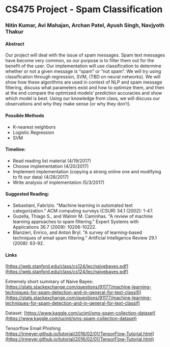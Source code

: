 # CS475 Project - Spam Classification
### Nitin Kumar, Avi Mahajan, Archan Patel, Ayush Singh, Navjyoth Thakur

#### Abstract

Our project will deal with the issue of spam messages. Spam text messages have become very common, so our purpose is to filter them out for the benefit of the user. Our implementation will use classification to determine whether or not a given message is “spam” or “not spam”. We will try using classification through regression, SVM, (TBD on neural networks). We will show how these algorithms are used in context of NLP and spam message filtering, discuss what parameters exist and how to optimize them, and then at the end compare the optimized models’ prediction accuracies and show which model is best. Using our knowledge from class, we will discuss our observations and why they make sense (or why they don’t).

#### Possible Methods

* K-nearest neighbors
* Logistic Regression
* SVM

#### Timeline:

* Read reading list material (4/19/2017)
* Choose implementation (4/20/2017)
* Implement implementation (copying a strong online one and modifying to fit our data) (4/28/2017)
* Write analysis of implementation (5/3/2017)

#### Suggested Reading:

* Sebastiani, Fabrizio. "Machine learning in automated text categorization." ACM computing surveys (CSUR) 34.1 (2002): 1-47.
* Guzella, Thiago S., and Walmir M. Caminhas. "A review of machine learning approaches to spam filtering." Expert Systems with Applications 36.7 (2009): 10206-10222.
* Blanzieri, Enrico, and Anton Bryl. "A survey of learning-based techniques of email spam filtering." Artificial Intelligence Review 29.1 (2008): 63-92.

#### Links

[https://web.stanford.edu/class/cs124/lec/naivebayes.pdf](https://web.stanford.edu/class/cs124/lec/naivebayes.pdf) 

Extremely short summary of Naive Bayes: [https://stats.stackexchange.com/questions/91177/machine-learning-techniques-for-spam-detection-and-in-general-for-text-classifi](https://stats.stackexchange.com/questions/91177/machine-learning-techniques-for-spam-detection-and-in-general-for-text-classif)

Dataset: 
[https://www.kaggle.com/uciml/sms-spam-collection-dataset](https://www.kaggle.com/uciml/sms-spam-collection-dataset)

Tensorflow Email Phishing
[https://jrmeyer.github.io/tutorial/2016/02/01/TensorFlow-Tutorial.html](https://jrmeyer.github.io/tutorial/2016/02/01/TensorFlow-Tutorial.html)
